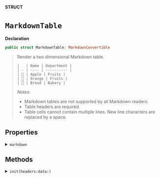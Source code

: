 **STRUCT**
# `MarkdownTable`

**Declaration**
```swift
public struct MarkdownTable: MarkdownConvertible
```

> Render a two dimensional Markdown table.
>
>     |   | Name | Department |
>     | - | ---- | ---------- |
>     | 🍏 | Apple | Fruits |
>     | 🍊 | Orange | Fruits |
>     | 🥖 | Bread | Bakery |
>
> *Notes*:
> - Markdown tables are not supported by all Markdown readers.
> - Table headers are required.
> - Table cells cannot contain multiple lines. New line characters are replaced by a space.

## Properties
<details><summary><code>markdown</code></summary>

**Declaration**
```swift
public var markdown: String
```

> Generated Markdown output
</details>

## Methods
<details><summary><code>init(headers:data:)</code></summary>

**Declaration**
```swift
public init(headers: [String], data: [[String]])
```

> MarkdownTable initializer
>
> - Parameters:
>   - headers: List of table header titles.
>   - data: Two-dimensional `String` array with the table content. Rows are defined by
>        the outer array, columns are defined by the inner arrays.
>
>        An array of rows, each row containing an array of columns. All rows should contain the same
>        number of columns as the headers array, to avoid formatting issues.

#### Parameters
| Name | Description |
| ---- | ----------- |
| headers | List of table header titles. |
| data | Two-dimensional `String` array with the table content. Rows are defined by the outer array, columns are defined by the inner arrays. An array of rows, each row containing an array of columns. All rows should contain the same number of columns as the headers array, to avoid formatting issues. |
</details>